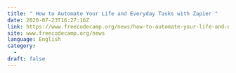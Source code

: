 ```yaml
---
title: " How to Automate Your Life and Everyday Tasks with Zapier "
date: 2020-07-23T16:27:16Z
link: https://www.freecodecamp.org/news/how-to-automate-your-life-and-everyday-tasks-with-zapier/?utm_medium=RSS&utm_source=news.12bit.vn
site: www.freecodecamp.org/news
language: English
category:
  -   
draft: false
---
```

